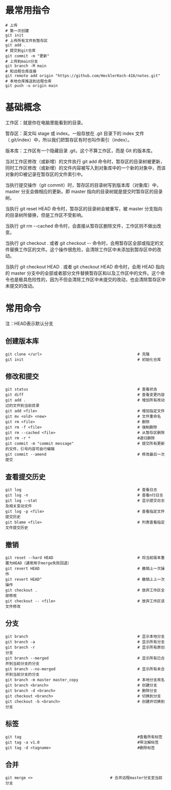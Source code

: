 # 最常用指令

```
# 上传
# 第一次创建
git init
# 上传所有文件到暂存区
git add .
# 提交到git仓库
git commit -m "更新"
# 上传到main分支
git branch -M main
# 和远程仓库连接
git remote add origin "https://github.com/HecklerKoch-416/notes.git"
# 本地仓库推送到远程仓库
git push -u origin main

```









# 基础概念

工作区：就是你在电脑里能看到的目录。

暂存区：英文叫 stage 或 index。一般存放在 .git 目录下的 index 文件（.git/index）中，所以我们把暂存区有时也叫作索引（index）。

版本库：工作区有一个隐藏目录 .git，这个不算工作区，而是 Git 的版本库。

当对工作区修改（或新增）的文件执行 git add 命令时，暂存区的目录树被更新，同时工作区修改（或新增）的文件内容被写入到对象库中的一个新的对象中，而该对象的ID被记录在暂存区的文件索引中。

当执行提交操作（git commit）时，暂存区的目录树写到版本库（对象库）中，master 分支会做相应的更新。即 master 指向的目录树就是提交时暂存区的目录树。

当执行 git reset HEAD 命令时，暂存区的目录树会被重写，被 master 分支指向的目录树所替换，但是工作区不受影响。

当执行 git rm --cached <file> 命令时，会直接从暂存区删除文件，工作区则不做出改变。

当执行 git checkout . 或者 git checkout -- <file> 命令时，会用暂存区全部或指定的文件替换工作区的文件。这个操作很危险，会清除工作区中未添加到暂存区中的改动。

当执行 git checkout HEAD . 或者 git checkout HEAD <file> 命令时，会用 HEAD 指向的 master 分支中的全部或者部分文件替换暂存区和以及工作区中的文件。这个命令也是极具危险性的，因为不但会清除工作区中未提交的改动，也会清除暂存区中未提交的改动。

# 常用命令

注：HEAD表示默认分支

## 创建版本库

```
git clone </url>                                          # 克隆
git init                                                  # 初始化仓库
```

## 修改和提交

```
git status                                                # 查看状态
git diff                                                  # 查看变更内容
git add .                                                 # 增加所有改动过的文件到当前目录
git add <file>                                            # 增加指定文件
git mv <old> <new>                                        # 文件重命名
git rm <file>                                             # 删除
git rm -f <file>                                          # 强制删除
git rm --cached <file>                                    # 从暂存区删除
git rm -r *                                               #递归删除
git commit -m "commit message"                            # 提交所有更新的文件，引号内容可自行编辑
git commit --amend                                        # 修改最后一次提交
```

## 查看提交历史

```
git log                                                   # 查看日志
git log -n                                                # 查看n行日志
git log --stat                                            # 显示提交日志及相关变动文件
git log -p <file>                                         # 查看指定文件提交历史
git blame <file>                                          # 列表查看指定文件提交历史
```

## 撤销

```
git reset --hard HEAD                                     # 将当前版本重置为HEAD（通常用于merge失败回退）
git revert HEAD                                           # 撤销上一次操作
git revert HEAD^                                          # 撤销上上一次操作
git checkout .                                            # 放弃工作区全部修改
git checkout -- <file>                                    # 放弃工作区该文件修改
```

## 分支

```
git branch                                                # 显示本地分支
git branch -a                                             # 显示所有分支
git branch -r                                             # 显示所有原创分支
git branch --merged                                       # 显示所有已合并到当前分支的分支
git branch --no-merged                                    # 显示所有未合并到当前分支的分支
git branch -m master master_copy                          # 本地分支改名
git branch <branch>                                       # 创建分支
git branch -d <branch>                                    # 删除分支
git checkout <branch>                                     # 切换到分支
git checkout -b <branch>                                  # 创建并切换到分支
```

## 标签

```
git tag                                                   #查看所有标签
git tag -a v1.0                                           #带注解标签
git tag -d <tagname>                                      #删除标签
```

## 合并

```
git merge <>                                  # 合并远程master分支至当前分支
```
